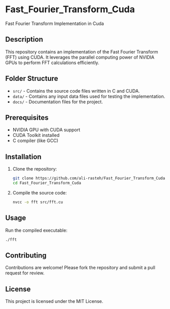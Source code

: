 # Fast_Fourier_Transform_Cuda

Fast Fourier Transform Implementation in Cuda

## Description

This repository contains an implementation of the Fast Fourier Transform (FFT) using CUDA. It leverages the parallel computing power of NVIDIA GPUs to perform FFT calculations efficiently.

## Folder Structure

- `src/` - Contains the source code files written in C and CUDA.
- `data/` - Contains any input data files used for testing the implementation.
- `docs/` - Documentation files for the project.

## Prerequisites

- NVIDIA GPU with CUDA support
- CUDA Toolkit installed
- C compiler (like GCC)

## Installation

1. Clone the repository:
   ```bash
   git clone https://github.com/ali-rasteh/Fast_Fourier_Transform_Cuda.git
   cd Fast_Fourier_Transform_Cuda
   ```

2. Compile the source code:
   ```bash
   nvcc -o fft src/fft.cu
   ```

## Usage

Run the compiled executable:
```bash
./fft
```

## Contributing

Contributions are welcome! Please fork the repository and submit a pull request for review.

## License

This project is licensed under the MIT License.

